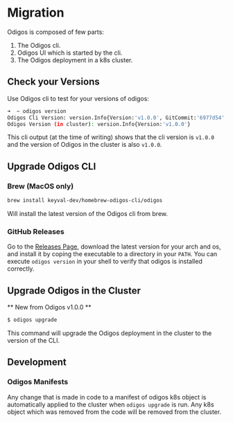 # Migration

Odigos is composed of few parts:
1. The Odigos cli.
1. Odigos UI which is started by the cli.
1. The Odigos deployment in a k8s cluster.

## Check your Versions

Use Odigos cli to test for your versions of odigos:
```bash
➜  ~ odigos version
Odigos Cli Version: version.Info{Version:'v1.0.0', GitCommit:'6977d54', BuildDate:'2023-10-31T12:44:18Z'}
Odigos Version (in cluster): version.Info{Version:'v1.0.0'}
```

This cli output (at the time of writing) shows that the cli version is `v1.0.0` and the version of Odigos in the cluster is also `v1.0.0`. 

## Upgrade Odigos CLI

### Brew (MacOS only)

```sh
brew install keyval-dev/homebrew-odigos-cli/odigos
```

Will install the latest version of the Odigos cli from brew.

### GitHub Releases

Go to the [Releases Page](https://github.com/odigos-io/odigos/releases), download the latest version for your arch and os, and install it by coping the executable to a directory in your `PATH`. You can execute `odigos version` in your shell to verify that odigos is installed correctly.

## Upgrade Odigos in the Cluster

** New from Odigos v1.0.0 **

```sh
$ odigos upgrade
```

This command will upgrade the Odigos deployment in the cluster to the version of the CLI.

## Development

### Odigos Manifests

Any change that is made in code to a manifest of odigos k8s object is automatically applied to the cluster when `odigos upgrade` is run. Any k8s object which was removed from the code will be removed from the cluster.
